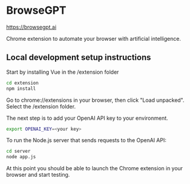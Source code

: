 # BrowseGPT

https://browsegpt.ai

Chrome extension to automate your browser with artificial intelligence.

## Local development setup instructions

Start by installing Vue in the /extension folder
```bash
cd extension
npm install
```

Go to chrome://extensions in your browser, then click "Load unpacked". Select the /extension folder.

The next step is to add your OpenAI API key to your environment.
```bash
export OPENAI_KEY=<your key>
```

To run the Node.js server that sends requests to the OpenAI API:

```bash
cd server
node app.js
```

At this point you should be able to launch the Chrome extension in your browser and start testing.